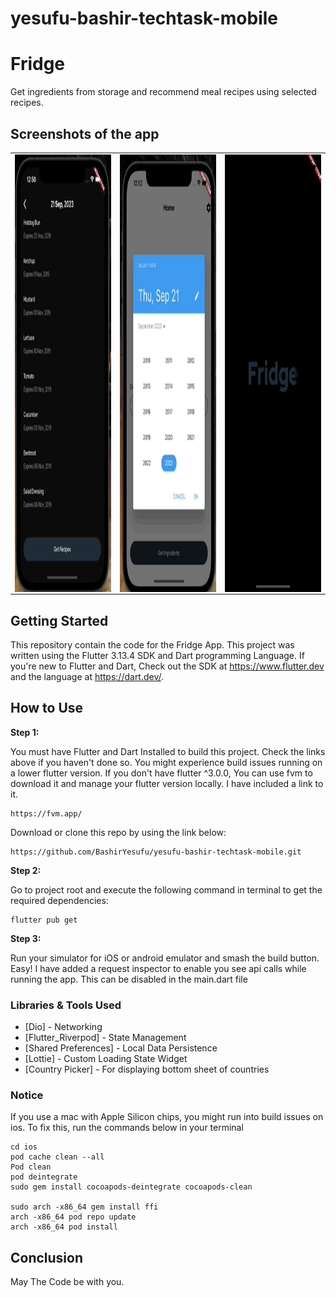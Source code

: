 # yesufu-bashir-techtask-mobile

# Fridge 
Get ingredients from storage and recommend meal recipes using selected recipes.


## Screenshots of the app

<table>
 <tr>
  <td>
   <img align="left" alt="IMG" src="https://raw.githubusercontent.com/BashirYesufu/yesufu-bashir-techtask-mobile/main/documentation/evidence.gif" width="300" height="700" />
  </td>
  <td>
    <img align="right" alt="IMG" src="https://raw.githubusercontent.com/BashirYesufu/yesufu-bashir-techtask-mobile/main/documentation/light-evidence.gif" width="300" height="700" />
  </td>
  <td>
    <img align="right" alt="IMG" src="https://raw.githubusercontent.com/BashirYesufu/yesufu-bashir-techtask-mobile/main/documentation/evidence-image.png" width="300" height="700" />
  </td>
 </tr>
</table>

## Getting Started
This repository contain the code for the Fridge App. This project was written using the Flutter 3.13.4 SDK and Dart programming Language. If you're new to Flutter and Dart, Check out the SDK at https://www.flutter.dev and the language at https://dart.dev/.

## How to Use

**Step 1:**

You must have Flutter and Dart Installed to build this project. Check the links above if you haven't done so. You might experience build issues running on a lower flutter version. If you don't have flutter ^3.0.0, You can use fvm to download it and manage your flutter version locally. I have included a link to it.

```
https://fvm.app/
```

Download or clone this repo by using the link below:

```
https://github.com/BashirYesufu/yesufu-bashir-techtask-mobile.git
```

**Step 2:**

Go to project root and execute the following command in terminal to get the required dependencies:

```
flutter pub get 
```

**Step 3:**

Run your simulator for iOS or android emulator and smash the build button. Easy!
I have added a request inspector to enable you see api calls while running the app. This can be disabled in the main.dart file

### Libraries & Tools Used

* [Dio] - Networking
* [Flutter_Riverpod] - State Management
* [Shared Preferences] - Local Data Persistence
* [Lottie] - Custom Loading State Widget
* [Country Picker] - For displaying bottom sheet of countries


### Notice
If you use a mac with Apple Silicon chips, you might run into build issues on ios. To fix this, run the commands below in your terminal

```
cd ios
pod cache clean --all
Pod clean
pod deintegrate
sudo gem install cocoapods-deintegrate cocoapods-clean

sudo arch -x86_64 gem install ffi
arch -x86_64 pod repo update
arch -x86_64 pod install
```

## Conclusion
May The Code be with you.

